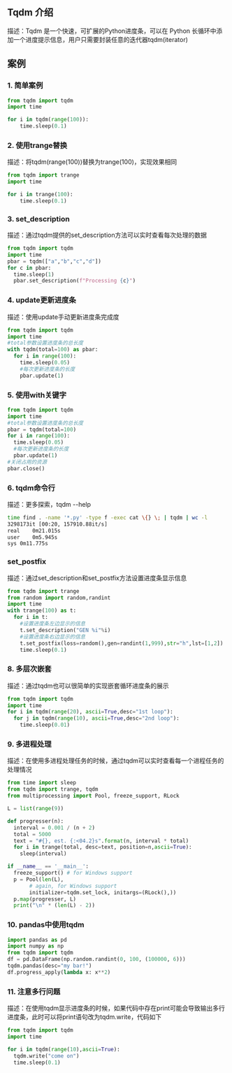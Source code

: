 
## Tqdm 介绍
描述：Tqdm 是一个快速，可扩展的Python进度条，可以在 Python 长循环中添加一个进度提示信息，用户只需要封装任意的迭代器tqdm(iterator)
## 案例
### 1. 简单案例
```python
from tqdm import tqdm
import time

for i in tqdm(range(100)):
	time.sleep(0.1)
```
### 2. 使用trange替换
描述：将tqdm(range(100))替换为trange(100)，实现效果相同
```python
from tqdm import trange
import time

for i in trange(100):
	time.sleep(0.1)
```
### 3. set_description
描述：通过tqdm提供的set_description方法可以实时查看每次处理的数据
```python
from tqdm import tqdm
import time
pbar = tqdm(["a","b","c","d"])
for c in pbar:
  time.sleep(1)
  pbar.set_description(f"Processing {c}")
```
### 4. update更新进度条
描述：使用update手动更新进度条完成度
```python
from tqdm import tqdm
import time
#total参数设置进度条的总长度
with tqdm(total=100) as pbar:
  for i in range(100):
    time.sleep(0.05)
    #每次更新进度条的长度
    pbar.update(1)
```
### 5. 使用with关键字
```python
from tqdm import tqdm
import time
#total参数设置进度条的总长度
pbar = tqdm(total=100)
for i in range(100):
  time.sleep(0.05)
  #每次更新进度条的长度
  pbar.update(1)
#关闭占用的资源
pbar.close()
```
### 6. tqdm命令行
描述：更多探索，tqdm --help
```bash
time find . -name '*.py' -type f -exec cat \{} \; | tqdm | wc -l
3298173it [00:20, 157910.88it/s]
real	0m21.015s
user	0m5.945s
sys	0m11.775s
```
### set_postfix
描述：通过set_description和set_postfix方法设置进度条显示信息
```python
from tqdm import trange
from random import random,randint
import time
with trange(100) as t:
  for i in t:
    #设置进度条左边显示的信息
    t.set_description("GEN %i"%i)
    #设置进度条右边显示的信息
    t.set_postfix(loss=random(),gen=randint(1,999),str="h",lst=[1,2])
    time.sleep(0.1)
```
### 8. 多层次嵌套
描述：通过tqdm也可以很简单的实现嵌套循环进度条的展示
```python
from tqdm import tqdm
import time
for i in tqdm(range(20), ascii=True,desc="1st loop"):
  for j in tqdm(range(10), ascii=True,desc="2nd loop"):
    time.sleep(0.01)
```
### 9. 多进程处理
描述：在使用多进程处理任务的时候，通过tqdm可以实时查看每一个进程任务的处理情况
```python
from time import sleep
from tqdm import trange, tqdm
from multiprocessing import Pool, freeze_support, RLock

L = list(range(9))

def progresser(n):
  interval = 0.001 / (n + 2)
  total = 5000
  text = "#{}, est. {:<04.2}s".format(n, interval * total)
  for i in trange(total, desc=text, position=n,ascii=True):
    sleep(interval)

if __name__ == '__main__':
  freeze_support() # for Windows support
  p = Pool(len(L),
       # again, for Windows support
       initializer=tqdm.set_lock, initargs=(RLock(),))
  p.map(progresser, L)
  print("\n" * (len(L) - 2))
```
### 10. pandas中使用tqdm


```python
import pandas as pd
import numpy as np
from tqdm import tqdm
df = pd.DataFrame(np.random.randint(0, 100, (100000, 6)))
tqdm.pandas(desc="my bar!")
df.progress_apply(lambda x: x**2)
```
### 11. 注意多行问题
描述：在使用tqdm显示进度条的时候，如果代码中存在print可能会导致输出多行进度条，此时可以将print语句改为tqdm.write，代码如下
```python
from tqdm import tqdm
import time

for i in tqdm(range(10),ascii=True):
  tqdm.write("come on")
  time.sleep(0.1)
```
